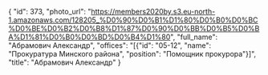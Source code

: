 {
    "id": 373,
    "photo_url": "https://members2020by.s3.eu-north-1.amazonaws.com/128205_%D0%90%D0%B1%D1%80%D0%B0%D0%BC%D0%BE%D0%B2%D0%B8%D1%87%D0%90%D0%BB%D0%B5%D0%BA%D1%81%D0%B0%D0%BD%D0%B4%D1%80",
    "full_name": "Абрамович Александр",
    "offices": "[{\"id\": \"05-12\", \"name\": \"Прокуратура Минского района\", \"position\": \"Помощник прокурора\"}]",
    "title": "Абрамович Александр"
}